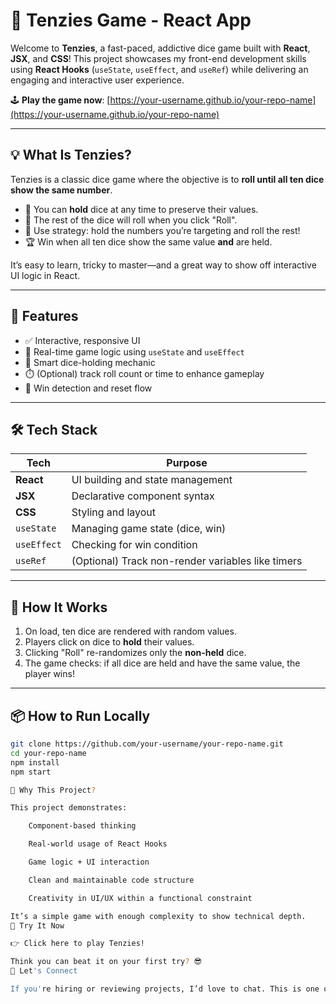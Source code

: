 # 🎲 Tenzies Game - React App

Welcome to **Tenzies**, a fast-paced, addictive dice game built with **React**, **JSX**, and **CSS**! This project showcases my front-end development skills using **React Hooks** (`useState`, `useEffect`, and `useRef`) while delivering an engaging and interactive user experience.

🕹️ **Play the game now**: [https://your-username.github.io/your-repo-name](https://your-username.github.io/your-repo-name)

---

## 💡 What Is Tenzies?

Tenzies is a classic dice game where the objective is to **roll until all ten dice show the same number**.

- 🎯 You can **hold** dice at any time to preserve their values.
- 🎲 The rest of the dice will roll when you click "Roll".
- 🧠 Use strategy: hold the numbers you’re targeting and roll the rest!
- 🏆 Win when all ten dice show the same value **and** are held.

It’s easy to learn, tricky to master—and a great way to show off interactive UI logic in React.

---

## 🚀 Features

- ✅ Interactive, responsive UI
- 🎯 Real-time game logic using `useState` and `useEffect`
- 🧠 Smart dice-holding mechanic
- ⏱️ (Optional) track roll count or time to enhance gameplay
- 🎉 Win detection and reset flow

---

## 🛠️ Tech Stack

| Tech        | Purpose                                           |
| ----------- | ------------------------------------------------- |
| **React**   | UI building and state management                  |
| **JSX**     | Declarative component syntax                      |
| **CSS**     | Styling and layout                                |
| `useState`  | Managing game state (dice, win)                   |
| `useEffect` | Checking for win condition                        |
| `useRef`    | (Optional) Track non-render variables like timers |

---

## 🧪 How It Works

1. On load, ten dice are rendered with random values.
2. Players click on dice to **hold** their values.
3. Clicking "Roll" re-randomizes only the **non-held** dice.
4. The game checks: if all dice are held and have the same value, the player wins!

---

## 📦 How to Run Locally

```bash
git clone https://github.com/your-username/your-repo-name.git
cd your-repo-name
npm install
npm start

💼 Why This Project?

This project demonstrates:

    Component-based thinking

    Real-world usage of React Hooks

    Game logic + UI interaction

    Clean and maintainable code structure

    Creativity in UI/UX within a functional constraint

It’s a simple game with enough complexity to show technical depth.
🎯 Try It Now

👉 Click here to play Tenzies!

Think you can beat it on your first try? 😎
👋 Let's Connect

If you're hiring or reviewing projects, I’d love to chat. This is one of many things I enjoy building with modern front-end tools.
```
